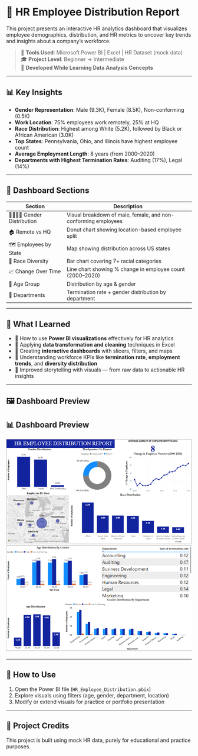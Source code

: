 # 👥 HR Employee Distribution Report

This project presents an interactive HR analytics dashboard that visualizes employee demographics, distribution, and HR metrics to uncover key trends and insights about a company’s workforce.

> 📌 **Tools Used**: Microsoft Power BI | Excel | HR Dataset (mock data)  
> 🎓 **Project Level**: Beginner → Intermediate  
> 📅 **Developed While Learning Data Analysis Concepts**

---

## 📊 Key Insights

- **Gender Representation**: Male (9.3K), Female (8.5K), Non-conforming (0.5K)
- **Work Location**: 75% employees work remotely, 25% at HQ
- **Race Distribution**: Highest among White (5.2K), followed by Black or African American (3.0K)
- **Top States**: Pennsylvania, Ohio, and Illinois have highest employee count
- **Average Employment Length**: 8 years (from 2000–2020)
- **Departments with Highest Termination Rates**: Auditing (17%), Legal (14%)

---

## 📁 Dashboard Sections

| Section | Description |
|--------|-------------|
| 👨‍👩‍👧‍👦 Gender Distribution | Visual breakdown of male, female, and non-conforming employees |
| 🏠 Remote vs HQ | Donut chart showing location-based employee split |
| 🗺️ Employees by State | Map showing distribution across US states |
| 🧬 Race Diversity | Bar chart covering 7+ racial categories |
| 📈 Change Over Time | Line chart showing % change in employee count (2000–2020) |
| 👵 Age Group | Distribution by age & gender |
| 🏢 Departments | Termination rate + gender distribution by department |

---

## 🧠 What I Learned

- 📌 How to use **Power BI visualizations** effectively for HR analytics
- 📌 Applying **data transformation and cleaning** techniques in Excel
- 📌 Creating **interactive dashboards** with slicers, filters, and maps
- 📌 Understanding workforce KPIs like **termination rate**, **employment trends**, and **diversity distribution**
- 📌 Improved storytelling with visuals — from raw data to actionable HR insights

---
## 🖼️ Dashboard Preview

## 📊 Dashboard Preview

![Dashboard Screenshot 1](HR_Employee_Distribution_1.png)  
![Dashboard Screenshot 2](HR_Employee_Distribution_2.png)



---

## 🚀 How to Use

1. Open the Power BI file (`HR_Employee_Distribution.pbix`)
2. Explore visuals using filters (age, gender, department, location)
3. Modify or extend visuals for practice or portfolio presentation

---

## 🧾 Project Credits

This project is built using mock HR data, purely for educational and practice purposes.



  
